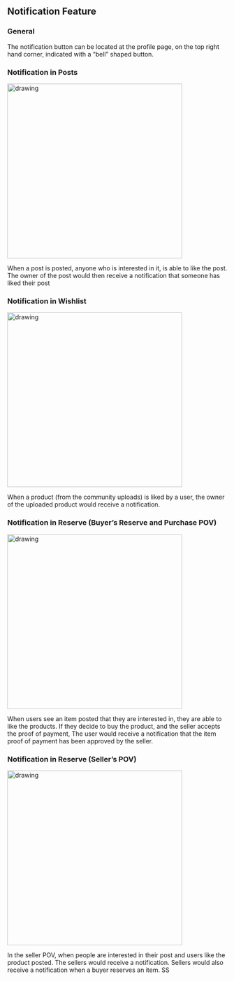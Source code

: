 ## Notification Feature
### **General**
The notification button can be located at the profile page, on the top right hand corner, indicated with a “bell” shaped button. 

### **Notification in Posts** 
<img src="https://user-images.githubusercontent.com/94032188/182041931-8d03c952-8399-4de5-b40e-9b69114f0b41.jpg" alt="drawing" width="400"/>

When a post is posted, anyone who is interested in it, is able to like the post. The owner of the post would then receive a notification that someone has liked their post

### **Notification in Wishlist**
<img src="https://user-images.githubusercontent.com/94032188/182042755-24091d33-6b5b-4550-a8f7-485a774c41b3.jpg" alt="drawing" width="400"/>

When a product (from the community uploads) is liked by a user, the owner of the uploaded product would receive a notification. 

### **Notification in Reserve (Buyer’s Reserve and Purchase POV)**
<img src="https://user-images.githubusercontent.com/94032188/182040192-3b7b4e79-4b85-43bc-9fcb-20a468154942.jpg" alt="drawing" width="400"/>

When users see an item posted that they are interested in, they are able to like the products. If they decide to buy the product, and the seller accepts the proof of payment, The user would receive a notification that the item proof of payment has been approved by the seller. 

### **Notification in Reserve (Seller’s POV)**
<img src="https://user-images.githubusercontent.com/94032188/182040116-4582c383-2552-4feb-8404-83e70ca59a52.jpg" alt="drawing" width="400"/>

In the seller POV, when people are interested in their post and users like the product posted. The sellers would receive a notification. Sellers would also receive a notification when a buyer reserves an item.
SS
